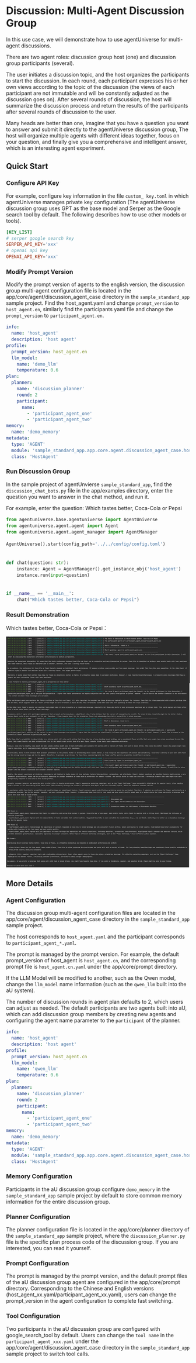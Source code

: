 # Discussion: Multi-Agent Discussion Group
In this use case, we will demonstrate how to use agentUniverse for multi-agent discussions.

There are two agent roles: discussion group host (one) and discussion group participants (several).

The user initiates a discussion topic, and the host organizes the participants to start the discussion. In each round, each participant expresses his or her own views according to the topic of the discussion (the views of each participant are not immutable and will be constantly adjusted as the discussion goes on). After several rounds of discussion, the host will summarize the discussion process and return the results of the participants after several rounds of discussion to the user.

Many heads are better than one, imagine that you have a question you want to answer and submit it directly to the agentUniverse discussion group, The host will organize multiple agents with different ideas together, focus on your question, and finally give you a comprehensive and intelligent answer, which is an interesting agent experiment.

## Quick Start
### Configure API Key
For example, configure key information in the file `custom_ key.toml` in which agentUniverse manages private key configuration (The agentUniverse discussion group uses GPT as the base model and Serper as the Google search tool by default. The following describes how to use other models or tools).
```toml
[KEY_LIST]
# serper google search key
SERPER_API_KEY='xxx'
# openai api key
OPENAI_API_KEY='xxx'
```
### Modify Prompt Version
Modify the prompt version of agents to the english version, the discussion group multi-agent configuration file is located in the app/core/agent/discussion_agent_case directory in the `sample_standard_app` sample project. Find the host_agent.yaml and change `prompt_version` to `host_agent.en`, similarly find the participants yaml file and change the `prompt_version` to `participant_agent.en`.

```yaml
info:
  name: 'host_agent'
  description: 'host agent'
profile:
  prompt_version: host_agent.en
  llm_model:
    name: 'demo_llm'
    temperature: 0.6
plan:
  planner:
    name: 'discussion_planner'
    round: 2
    participant:
      name:
        - 'participant_agent_one'
        - 'participant_agent_two'
memory:
  name: 'demo_memory'
metadata:
  type: 'AGENT'
  module: 'sample_standard_app.app.core.agent.discussion_agent_case.host_agent'
  class: 'HostAgent'
```


### Run Discussion Group
In the sample project of agentUnvierse `sample_standard_app`, find the `discussion_chat_bots.py` file in the app/examples directory, enter the question you want to answer in the chat method, and run it.

For example, enter the question: Which tastes better, Coca-Cola or Pepsi
```python
from agentuniverse.base.agentuniverse import AgentUniverse
from agentuniverse.agent.agent import Agent
from agentuniverse.agent.agent_manager import AgentManager

AgentUniverse().start(config_path='../../config/config.toml')


def chat(question: str):
    instance: Agent = AgentManager().get_instance_obj('host_agent')
    instance.run(input=question)


if __name__ == '__main__':
    chat("Which tastes better, Coca-Cola or Pepsi")
```
### Result Demonstration
Which tastes better, Coca-Cola or Pepsi：

![Picture](../../_picture/coca-cola_or_pepsi.png)

## More Details
### Agent Configuration
The discussion group multi-agent configuration files are located in the app/core/agent/discussion_agent_case directory in the `sample_standard_app` sample project.

The host corresponds to `host_agent.yaml` and the participant corresponds to `participant_agent_*.yaml`.


The prompt is managed by the prompt version. For example, the default prompt_version of host_agent is `host_agent.cn`, and the corresponding prompt file is `host_agent.cn.yaml` under the app/core/prompt directory.

If the LLM Model will be modified to another, such as the Qwen model, change the `llm_model` name information (such as the `qwen_llm` built into the aU system).

The number of discussion rounds in agent plan defaults to 2, which users can adjust as needed. The default participants are two agents built into aU, which can add discussion group members by creating new agents and configuring the agent name parameter to the `participant` of the planner.

```yaml
info:
  name: 'host_agent'
  description: 'host agent'
profile:
  prompt_version: host_agent.cn
  llm_model:
    name: 'qwen_llm'
    temperature: 0.6
plan:
  planner:
    name: 'discussion_planner'
    round: 2
    participant:
      name:
        - 'participant_agent_one'
        - 'participant_agent_two'
memory:
  name: 'demo_memory'
metadata:
  type: 'AGENT'
  module: 'sample_standard_app.app.core.agent.discussion_agent_case.host_agent'
  class: 'HostAgent'
```

### Memory Configuration
Participants in the aU discussion group configure `demo_memory` in the `sample_standard_app` sample project by default to store common memory information for the entire discussion group.

### Planner Configuration
The planner configuration file is located in the app/core/planner directory of the `sample_standard_app` sample project, where the `discussion_planner.py` file is the specific plan process code of the discussion group. If you are interested, you can read it yourself.

### Prompt Configuration
The prompt is managed by the prompt version, and the default prompt files of the aU discussion group agent are configured in the app/core/prompt directory. Corresponding to the Chinese and English versions (host_agent_xx.yaml/participant_agent_xx.yaml), users can change the prompt_version in the agent configuration to complete fast switching.

### Tool Configuration
Two participants in the aU discussion group are configured with google_search_tool by default. Users can change the `tool name` in the `participant_agent_xxx.yaml` under the app/core/agent/discussion_agent_case directory in the `sample_standard_app` sample project to switch tool calls.
